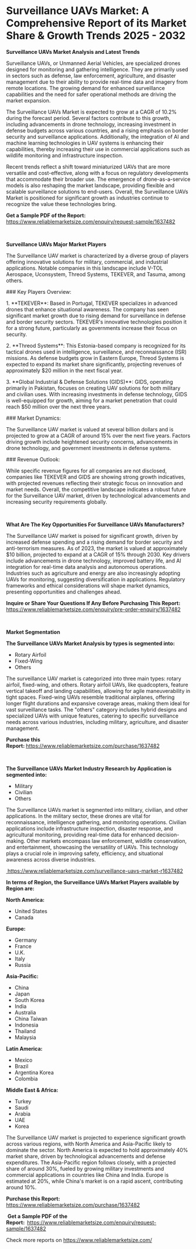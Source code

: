 <p><h1>Surveillance UAVs Market: A Comprehensive Report of its Market Share & Growth Trends 2025 - 2032</h1></p><p><strong>Surveillance UAVs Market Analysis and Latest Trends</strong></p>
<p><p>Surveillance UAVs, or Unmanned Aerial Vehicles, are specialized drones designed for monitoring and gathering intelligence. They are primarily used in sectors such as defense, law enforcement, agriculture, and disaster management due to their ability to provide real-time data and imagery from remote locations. The growing demand for enhanced surveillance capabilities and the need for safer operational methods are driving the market expansion.</p><p>The Surveillance UAVs Market is expected to grow at a CAGR of 10.2% during the forecast period. Several factors contribute to this growth, including advancements in drone technology, increasing investment in defense budgets across various countries, and a rising emphasis on border security and surveillance applications. Additionally, the integration of AI and machine learning technologies in UAV systems is enhancing their capabilities, thereby increasing their use in commercial applications such as wildlife monitoring and infrastructure inspection. </p><p>Recent trends reflect a shift toward miniaturized UAVs that are more versatile and cost-effective, along with a focus on regulatory developments that accommodate their broader use. The emergence of drone-as-a-service models is also reshaping the market landscape, providing flexible and scalable surveillance solutions to end-users. Overall, the Surveillance UAVs Market is positioned for significant growth as industries continue to recognize the value these technologies bring.</p></p>
<p><strong>Get a Sample PDF of the Report:&nbsp;</strong> <a href="https://www.reliablemarketsize.com/enquiry/request-sample/1637482?utm_campaign=2936&utm_medium=2&utm_source=Github&utm_content=ia&utm_term=08042025&utm_id=surveillance-uavs">https://www.reliablemarketsize.com/enquiry/request-sample/1637482</a></p>
<p>&nbsp;</p>
<p><strong>Surveillance UAVs Major Market Players</strong></p>
<p><p>The Surveillance UAV market is characterized by a diverse group of players offering innovative solutions for military, commercial, and industrial applications. Notable companies in this landscape include V-TOL Aerospace, Uconsystem, Threod Systems, TEKEVER, and Tasuma, among others.</p><p>### Key Players Overview:</p><p>1. **TEKEVER**: Based in Portugal, TEKEVER specializes in advanced drones that enhance situational awareness. The company has seen significant market growth due to rising demand for surveillance in defense and border security sectors. TEKEVER's innovative technologies position it for a strong future, particularly as governments increase their focus on security.</p><p>2. **Threod Systems**: This Estonia-based company is recognized for its tactical drones used in intelligence, surveillance, and reconnaissance (ISR) missions. As defense budgets grow in Eastern Europe, Threod Systems is expected to expand its market share significantly, projecting revenues of approximately $20 million in the next fiscal year.</p><p>3. **Global Industrial & Defense Solutions (GIDS)**: GIDS, operating primarily in Pakistan, focuses on creating UAV solutions for both military and civilian uses. With increasing investments in defense technology, GIDS is well-equipped for growth, aiming for a market penetration that could reach $50 million over the next three years.</p><p>### Market Dynamics:</p><p>The Surveillance UAV market is valued at several billion dollars and is projected to grow at a CAGR of around 15% over the next five years. Factors driving growth include heightened security concerns, advancements in drone technology, and government investments in defense systems. </p><p>### Revenue Outlook:</p><p>While specific revenue figures for all companies are not disclosed, companies like TEKEVER and GIDS are showing strong growth indicatives, with projected revenues reflecting their strategic focus on innovation and market needs. Overall, the competitive landscape indicates a robust future for the Surveillance UAV market, driven by technological advancements and increasing security requirements globally.</p></p>
<p>&nbsp;</p>
<p><strong>What Are The Key Opportunities For Surveillance UAVs Manufacturers?</strong></p>
<p><p>The Surveillance UAV market is poised for significant growth, driven by increased defense spending and a rising demand for border security and anti-terrorism measures. As of 2023, the market is valued at approximately $10 billion, projected to expand at a CAGR of 15% through 2030. Key drivers include advancements in drone technology, improved battery life, and AI integration for real-time data analysis and autonomous operations. Industries such as agriculture and energy are also increasingly adopting UAVs for monitoring, suggesting diversification in applications. Regulatory frameworks and ethical considerations will shape market dynamics, presenting opportunities and challenges ahead.</p></p>
<p><strong>Inquire or Share Your Questions If Any Before Purchasing This Report:</strong> <a href="https://www.reliablemarketsize.com/enquiry/pre-order-enquiry/1637482?utm_campaign=2936&utm_medium=2&utm_source=Github&utm_content=ia&utm_term=08042025&utm_id=surveillance-uavs">https://www.reliablemarketsize.com/enquiry/pre-order-enquiry/1637482</a></p>
<p>&nbsp;</p>
<p><strong>Market Segmentation</strong></p>
<p><strong>The Surveillance UAVs Market Analysis by types is segmented into:</strong></p>
<p><ul><li>Rotary Airfoil</li><li>Fixed-Wing</li><li>Others</li></ul></p>
<p><p>The surveillance UAV market is categorized into three main types: rotary airfoil, fixed-wing, and others. Rotary airfoil UAVs, like quadcopters, feature vertical takeoff and landing capabilities, allowing for agile maneuverability in tight spaces. Fixed-wing UAVs resemble traditional airplanes, offering longer flight durations and expansive coverage areas, making them ideal for vast surveillance tasks. The "others" category includes hybrid designs and specialized UAVs with unique features, catering to specific surveillance needs across various industries, including military, agriculture, and disaster management.</p></p>
<p><strong>Purchase this Report:&nbsp;</strong><a href="https://www.reliablemarketsize.com/purchase/1637482?utm_campaign=2936&utm_medium=2&utm_source=Github&utm_content=ia&utm_term=08042025&utm_id=surveillance-uavs">https://www.reliablemarketsize.com/purchase/1637482</a></p>
<p>&nbsp;</p>
<p><strong>The Surveillance UAVs Market Industry Research by Application is segmented into:</strong></p>
<p><ul><li>Military</li><li>Civilian</li><li>Others</li></ul></p>
<p><p>The Surveillance UAVs market is segmented into military, civilian, and other applications. In the military sector, these drones are vital for reconnaissance, intelligence gathering, and monitoring operations. Civilian applications include infrastructure inspection, disaster response, and agricultural monitoring, providing real-time data for enhanced decision-making. Other markets encompass law enforcement, wildlife conservation, and entertainment, showcasing the versatility of UAVs. This technology plays a crucial role in improving safety, efficiency, and situational awareness across diverse industries.</p></p>
<p><a href="https://www.reliablemarketsize.com/surveillance-uavs-market-r1637482?utm_campaign=2936&utm_medium=2&utm_source=Github&utm_content=ia&utm_term=08042025&utm_id=surveillance-uavs">&nbsp;https://www.reliablemarketsize.com/surveillance-uavs-market-r1637482</a></p>
<p><strong>In terms of Region, the Surveillance UAVs Market Players available by Region are:</strong></p>
<p>
    <p> <strong> North America: </strong>
        <ul>
            <li>United States</li>
            <li>Canada</li>
        </ul>
        </p> 
    <p> <strong> Europe: </strong>
        <ul>
            <li>Germany</li>
            <li>France</li>
            <li>U.K.</li>
            <li>Italy</li>
            <li>Russia</li>
        </ul>
        </p> 
    <p> <strong> Asia-Pacific: </strong>
        <ul>
            <li>China</li>
            <li>Japan</li>
            <li>South Korea</li>
            <li>India</li>
            <li>Australia</li>
            <li>China Taiwan</li>
            <li>Indonesia</li>
            <li>Thailand</li>
            <li>Malaysia</li>
        </ul>
        </p> 
    <p> <strong> Latin America: </strong>
        <ul>
            <li>Mexico</li>
            <li>Brazil</li>
            <li>Argentina Korea</li>
            <li>Colombia</li>
        </ul>
        </p> 
    <p> <strong> Middle East & Africa: </strong>
        <ul>
            <li>Turkey</li>
            <li>Saudi</li>
            <li>Arabia</li>
            <li>UAE</li>
            <li>Korea</li>
        </ul>
    </p>
    </p>
<p><p>The Surveillance UAV market is projected to experience significant growth across various regions, with North America and Asia-Pacific likely to dominate the sector. North America is expected to hold approximately 40% market share, driven by technological advancements and defense expenditures. The Asia-Pacific region follows closely, with a projected share of around 30%, fueled by growing military investments and commercial applications in countries like China and India. Europe is estimated at 20%, while China's market is on a rapid ascent, contributing around 10%.</p></p>
<p><strong>Purchase this Report: </strong><a href="https://www.reliablemarketsize.com/purchase/1637482?utm_campaign=2936&utm_medium=2&utm_source=Github&utm_content=ia&utm_term=08042025&utm_id=surveillance-uavs">https://www.reliablemarketsize.com/purchase/1637482</a></p>
<p>&nbsp;<strong>Get a Sample PDF of the Report:&nbsp;&nbsp;</strong><a href="https://www.reliablemarketsize.com/enquiry/request-sample/1637482?utm_campaign=2936&utm_medium=2&utm_source=Github&utm_content=ia&utm_term=08042025&utm_id=surveillance-uavs">https://www.reliablemarketsize.com/enquiry/request-sample/1637482</a></p>
<p><strong></strong></p>
<p>Check more reports on <a href="https://www.reliablemarketsize.com/?utm_campaign=2936&utm_medium=2&utm_source=Github&utm_content=ia&utm_term=08042025&utm_id=surveillance-uavs">https://www.reliablemarketsize.com/</a></p>